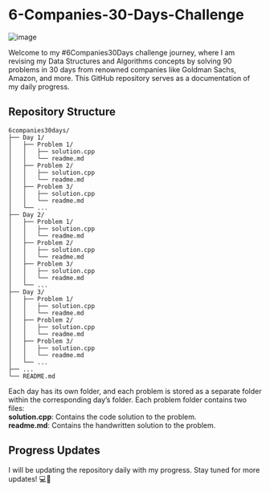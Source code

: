 # 6-Companies-30-Days-Challenge
![image](https://github.com/Ayanabha1/6-Companies-30-Days-Challenge/assets/63809278/2866ce8f-4306-4306-8e93-2af5bdbdb248)

Welcome to my #6Companies30Days challenge journey, where I am revising my Data Structures and Algorithms concepts by solving 90 problems in 30 days from renowned companies like Goldman Sachs, Amazon, and more. This GitHub repository serves as a documentation of my daily progress.

## Repository Structure
```
6companies30days/
├── Day 1/
│   ├── Problem 1/
│   │   ├── solution.cpp
│   │   └── readme.md
│   ├── Problem 2/
│   │   ├── solution.cpp
│   │   └── readme.md
│   ├── Problem 3/
│   │   ├── solution.cpp
│   │   └── readme.md
│   └── ...
├── Day 2/
│   ├── Problem 1/
│   │   ├── solution.cpp
│   │   └── readme.md
│   ├── Problem 2/
│   │   ├── solution.cpp
│   │   └── readme.md
│   ├── Problem 3/
│   │   ├── solution.cpp
│   │   └── readme.md
│   └── ...
├── Day 3/
│   ├── Problem 1/
│   │   ├── solution.cpp
│   │   └── readme.md
│   ├── Problem 2/
│   │   ├── solution.cpp
│   │   └── readme.md
│   ├── Problem 3/
│   │   ├── solution.cpp
│   │   └── readme.md
│   └── ...
├── ...
└── README.md

```
Each day has its own folder, and each problem is stored as a separate folder within the corresponding day’s folder. Each problem folder contains two files:  
**solution.cpp**: Contains the code solution to the problem.  
**readme.md**: Contains the handwritten solution to the problem.

## Progress Updates
I will be updating the repository daily with my progress. Stay tuned for more updates! 💻💪
